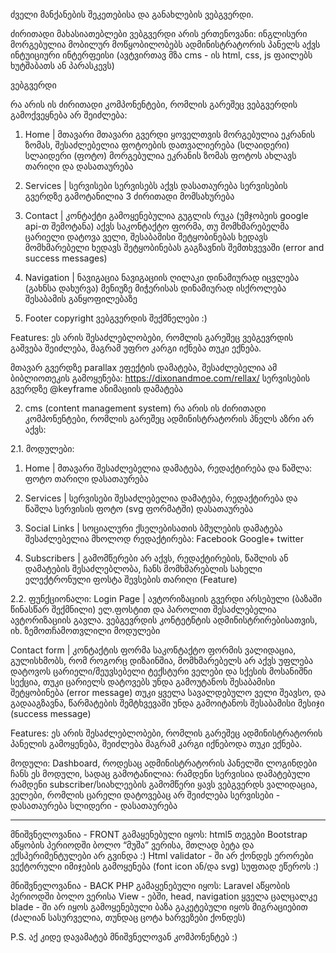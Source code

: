 ძველი მანქანების შეკეთებისა და განახლების ვებგვერდი.


ძირითადი მახასიათებლები
ვებგვერდი არის ერთენოვანი: ინგლისური
მორგებულია მობილურ მოწყობილობებს 
ადმინისტრატორის პანელს აქვს ინტუიციური ინტერფეისი (ავტვირთავ მზა cms - ის html, css, js ფაილებს ხუტშაბათს ან პარასკევს)


ვებგვერდი

რა არის ის ძირითადი კომპონენტები, რომლის გარეშეც ვებგვერდის გამოქვეყნება არ შეიძლება:


1. Home | მთავარი
მთავარი გვერდი ყოველთვის მორგებულია ეკრანის ზომას, 
შესაძლებელია ფოტოების დათვალიერება (სლაიდერი)
სლაიდერი (ფოტო) მორგებულია ეკრანის ზომას
ფოტოს ახლავს თარიღი და დასათაურება

2. Services | სერვისები
სერვისებს აქვს დასათაურება
სერვისების გვერდზე გამოტანილია 3 ძირითადი მომსახურება

3. Contact | კონტაქტი
გამოყენებულია გუგლის რუკა (უმჯობეის google api-თ შემოტანა)
აქვს საკონტაქტო ფორმა,
თუ მომხმარებელმა ცარიელი დატოვა ველი, შესაბამისი შეტყობინებას ხედავს
მომხმარებელი ხედავს შეტყობინებას გაგზავნის შემთხვევაში 
(error and success messages)

4. Navigation | ნავიგაცია
	ნავიგაციის ღილაკი დინამიურად იცვლება (გახნსა დახურვა)
	მენიუზე მიჭერისას დინამიურად ისქროლება შესაბამის განყოფილებაზე

5. Footer
	copyright
	ვებგვერდის შექმნელები :)

Features:
ეს არის შესაძლებლობები, რომლის გარეშეც ვებგევრდის გაშვება შეიძლება, მაგრამ უფრო კარგი იქნება თუკი ექნება.

მთავარ გვერდზე parallax ეფექტის დამატება, შესაძლებელია ამ ბიბლიოთეკის გამოყენება: https://dixonandmoe.com/rellax/
სერვისების გვერდზე @keyframe ანიმაციის დამატება
			

2. cms (content management system)
რა არის ის ძირითადი კომპონენტები, რომლის გარეშეც ადმინისტრატორის პნელს აზრი არ აქვს:

2.1. მოდულები: 

1. Home | მთავარი
შესაძლებელია დამატება, რედაქტირება და წაშლა:
ფოტო
თარიღი
დასათაურება
 
2. Services | სერვისები
	შესაძლებელია დამატება, რედაქტირება და წაშლა
სერვისის ფოტო (svg ფორმატში)
დასათაურება

3. Social Links | სოციალური ქსელებისათის ბმულების დამატება
შესაძლებელია მხოლოდ რედაქტირება:
Facebook
Google+
twitter

4. Subscribers |  გამომწერები
	არ აქვს, რედაქტირების, წაშლის ან დამატების შესაძლებლობა, ჩანს
მომხმარებლის სახელი
ელექტრონული ფოსტა
შევსების თარიღი (Feature)


2.2. ფუნქციონალი:
Login Page | ავტორიზაციის გვერდი
არსებული (ბაზაში წინასწარ შექმნილი) ელ.ფოსტით და პაროლით შესაძლებელია ავტორიზაციის გავლა. ვებგევრდის კონტეტნტის ადმინისტრირებისათვის, იხ. ზემოთჩამოთვლილი მოდულები

Contact form | კონტაქტის ფორმა
	საკონტაქტო ფორმის ვალიდაცია, გულისხმობს, რომ როგორც დიზაინშია, 
	მომხმარებელს არ აქვს უფლება დატოვოს ცარიელი/შეუვსებელი ტექსტური ველები 
	და სქესის მოსანიშნი სექცია, თუკი ცარიელს დატოვებს უნდა გამოუტანოს შესაბამისი
შეტყობინება (error message)
თუკი ყველა სავალდებულო ველი შეავსო, და გადააგზავნა, წარმატების შემტხვევაში
უნდა გამოიტანოს შესაბამისი მესიჯი (success message)


Features:
ეს არის შესაძლებლობები, რომლის გარეშეც ადმინისტრატორის პანელის გამოყენება, შეიძლება მაგრამ კარგი იქნებოდა თუკი ექნება.

მოდული: Dashboard, როდესაც ადმინისტრატორის პანელში ლოგინდები ჩანს ეს მოდული, სადაც გამოტანილია:
რამდენი სერვისია დამატებული
რამდენი subscriber/სიახლეების გამომწერი ყავს ვებგვერდს
ვალიდაცია, ველები, რომლის ცარელი დატოვებაც არ შეიძლება
სერვისები - დასათაურება
სლიდერი - დასათაურება

__________________________________

მნიშვნელოვანია - FRONT
გამაყენებული იყოს:
html5 თეგები
Bootstrap აწყობის პერიოდში ბოლო “მუშა” ვერისა, მთლად ბეტა და ექსპერიმენტულები არ გვინდა :)
Html validator - ში არ ქონდეს ერორები
ვექტორული იმიჯების გამოყენება (font icon ან/და svg)
სუფთად ეწეროს :)


მნიშვნელოვანია - BACK PHP
გამაყენებული იყოს:
Laravel  აწყობის პერიოდში ბოლო ვერისა
View - ებში, head, navigation ყველა ცალცალკე blade - ში არ იყოს გამოყენებული
ბაზა გაკეტებული იყოს მიგრაციებით (ძალიან სასურველია, თუნდაც ცოტა ხარვეზები ქონდეს)



P.S. აქ კიდე დავამატებ მნიშვნელოვან კომპონენტებ :)

